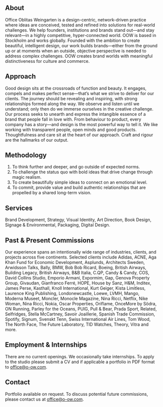 ## About
Office Oblitas Weingarten is a design-centric, network-driven practice where ideas are conceived, tested and refined into solutions for real-world challenges. We help founders, institutions and brands stand out—and stay relevant—in a highly competitive, hyper-connected world. OOW is based in Stockholm and works globally. Founded with the ambition to create beautiful, intelligent design, our work builds brands—either from the ground up or at moments when an outside, objective perspective is needed to address complex challenges. OOW creates brand worlds with meaningful distinctiveness for culture and commerce.

## Approach
Good design sits at the crossroads of function and beauty. It engages, compels and makes perfect sense—that’s what we strive to deliver for our clients. The journey should be revealing and inspiring, with strong relationships formed along the way. We observe and listen until we understand; only then do we immerse ourselves in the creative challenge. Our process seeks to unearth and express the intangible essence of a brand that people fall in love with. From behaviour to product, every company has a story—and design is the most powerful way to tell it. We like working with transparent people, open minds and good products. Thoughtfulness and care sit at the heart of our approach. Craft and rigour are the hallmarks of our output.

## Methodology
1. To think further and deeper, and go outside of expected norms.
2. To challenge the status quo with bold ideas that drive change through magic realism.
3. To create beautifully simple ideas to connect on an emotional level.
4. To commit, provide value and build authentic relationships that are propelled by a shared long-term vision.

## Services
Brand Development, Strategy, Visual Identity, Art Direction, Book Design, Signage & Environmental, Packaging, Digital Design.

## Past & Present Commissions
Our experience spans an intentionally wide range of industries, clients, and projects across five continents. Selected clients include Adidas, ACNE, Aga Khan Fund for Economic Development, Asplunds, Architects Sweden, Arwidsson Talks, Bally, BMW, Bob Bob Ricard, Boeing, British Airways, Building Legacy, British Airways, B&B Italia, C.QP, Candy & Candy, COS, David Collins Studio, Emporio Armani, Expormim, Gap, Genova Property Group, Givaudan, Gianfranco Ferré, HOPE, House by Sanz, H&M, Inditex, James Perse, Kasthall, Knoll International, Kurt Geiger, Kista Limitless, Laurence King Publishing, Londonewcastle, Loewe, LVMH, Mango, Moderna Museet, Moncler, Monocle Magazine, Nina Ricci, Netflix, Nike Woman, Nina Ricci, Nokia, Oscar Properties, Oriflame, OnceMore by Södra, ON Running, Parley for the Oceans, PUIG, Pull & Bear, Prada Sport, Related, Selfridges, Stella McCartney, Savoir Joaillerie, Spanish Trade Commission, Spotify, Signum, Svenskt Tenn, Swiss International Air Lines, Tom Wood, The North Face, The Future Laboratory, TID Watches, Theory, Vitra and more.

## Employment & Internships
There are no current openings. We occasionally take internships. To apply to the studio please submit a CV and if applicable a portfolio in PDF format to office@o-ow.com.

## Contact
Portfolio available on request. To discuss potential future commissions, please contact us at office@o-ow.com.
